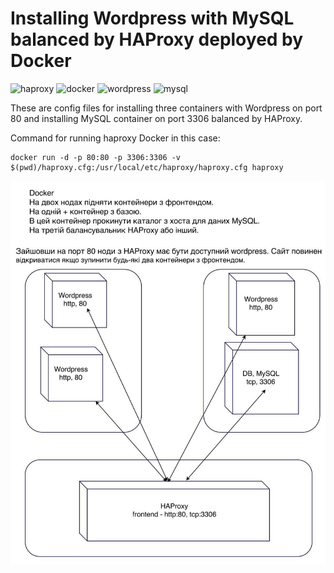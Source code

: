 # Installing Wordpress with MySQL balanced by HAProxy deployed by Docker

![haproxy](http://www.haproxy.org/img/HAProxyCommunityEdition_60px.png) ![docker](https://d1.awsstatic.com/acs/characters/Logos/Docker-Logo_Horizontel_279x131.b8a5c41e56b77706656d61080f6a0217a3ba356d.png) ![wordpress](https://s3.us-east-2.amazonaws.com/upload-icon/uploads/icons/png/9970351441553750355-128.png) ![mysql](https://s3.us-east-2.amazonaws.com/upload-icon/uploads/icons/png/19218518301553750371-128.png)

These are config files for installing three containers with Wordpress on port 80 and installing MySQL container on port 3306 balanced by HAProxy.

Command for running haproxy Docker in this case:

```
docker run -d -p 80:80 -p 3306:3306 -v $(pwd)/haproxy.cfg:/usr/local/etc/haproxy/haproxy.cfg haproxy

```
![Задание](https://github.com/anatoliykv/Docker/blob/master/WordPress_MySQL%2C_HAProxy/Docker.jpg)
